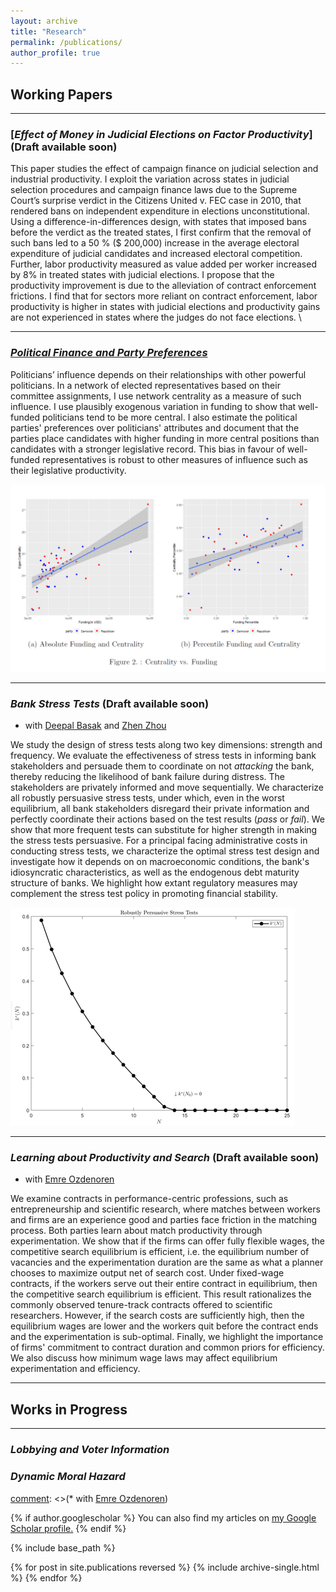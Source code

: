 ```yaml
---
layout: archive
title: "Research"
permalink: /publications/
author_profile: true
---
```


## Working Papers

---
### [*Effect of Money in Judicial Elections on Factor Productivity*](Draft available soon) 
 
This paper studies the effect of campaign finance on judicial selection and industrial productivity. I exploit the variation across states in judicial selection procedures and campaign finance laws due to the Supreme Court’s surprise verdict in the Citizens United v. FEC case in 2010, that rendered bans on independent expenditure in elections unconstitutional. Using a difference-in-differences design, with states that imposed bans before the verdict as the treated states, I first confirm that the removal of such bans led to a 50 % ($ 200,000) increase in the average electoral expenditure of judicial candidates and increased electoral competition. Further, labor productivity measured as value added per worker increased by 8\% in treated states with judicial elections. I propose that the productivity improvement is due to the alleviation of contract enforcement frictions. I find that for sectors more reliant on contract enforcement, labor productivity is higher in states with judicial elections and productivity gains are not experienced in states where the judges do not face elections.  \\ 

---
### [*Political Finance and Party Preferences*](https://papers.ssrn.com/sol3/papers.cfm?abstract_id=4385015) 
 
Politicians’ influence depends on their relationships with other powerful politicians. In a network of elected representatives based on their committee assignments, I use network centrality as a measure of such influence. I use plausibly exogenous variation in funding to show that well-funded politicians tend to be more central. I also estimate the political parties' preferences over politicians' attributes and document that the parties place candidates with higher funding in more central positions than candidates with a stronger legislative record. This bias in favour of well-funded representatives is robust to other measures of influence such as their legislative productivity. 

![Centrality vs. Funding](/assets/images/fig2.png)


--- 

### *Bank Stress Tests* (Draft available soon) 
* with [Deepal Basak](https://sites.google.com/a/nyu.edu/dbasak/home) and [Zhen Zhou](https://www.zhenzhoueconomics.com/)

We study the design of stress tests along two key dimensions: strength and frequency. We evaluate the effectiveness of stress tests in informing bank stakeholders and persuade them to coordinate on not *attacking* the bank, thereby reducing the likelihood of bank failure during distress. The stakeholders are privately informed and move sequentially. We characterize all robustly persuasive stress tests, under which, even in the worst equilibrium, all bank stakeholders disregard their private information and perfectly coordinate their actions based on the test results (*pass* or *fail*). We show that more frequent tests can substitute for higher strength in making the stress tests persuasive. For a principal facing administrative costs in conducting stress tests, we characterize the optimal stress test design and investigate how it depends on 
on macroeconomic conditions, the bank's idiosyncratic characteristics, as well as the endogenous debt maturity structure of banks. We highlight how extant regulatory measures may complement the stress test policy in promoting financial stability. 

![Stress Tests: Strength vs. Frequency](/assets/images/k_j_plot_tau_9_v4.png) 

--- 
 
### *Learning about Productivity and Search* (Draft available soon) 
* with [Emre Ozdenoren](https://sites.google.com/site/ozdenoren/home)

 We examine contracts in performance-centric professions, such as entrepreneurship and scientific research, where matches between workers and firms are an experience good and parties face friction in the matching process. Both parties learn about match productivity through experimentation. We show that if the firms can offer fully flexible wages, the competitive search equilibrium is efficient, i.e. the equilibrium number of vacancies and the experimentation duration are the same as what a planner chooses to maximize output net of search cost. Under fixed-wage contracts, if the workers serve out their entire contract in equilibrium, then the competitive search equilibrium is efficient. This result rationalizes the commonly observed tenure-track contracts offered to scientific researchers.  However, if the search costs are sufficiently high, then the equilibrium wages are lower and the workers quit before the contract ends and the experimentation is sub-optimal. Finally, we highlight the importance of firms' commitment to contract duration and common priors for efficiency. We also discuss how minimum wage laws may affect equilibrium experimentation and efficiency. 

--- 

## Works in Progress 
--- 
### *Lobbying and Voter Information* 
### *Dynamic Moral Hazard* 

[comment]: <> (### *Learning about Productivity) 
[comment]: <>(* with [Emre Ozdenoren](https://sites.google.com/site/ozdenoren/home)) 



{% if author.googlescholar %}
  You can also find my articles on <u><a href="{{author.googlescholar}}">my Google Scholar profile</a>.</u>
{% endif %}

{% include base_path %}

{% for post in site.publications reversed %}
  {% include archive-single.html %}
{% endfor %}
